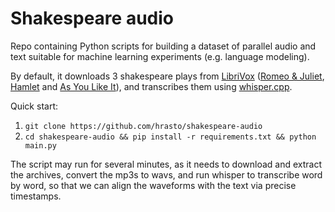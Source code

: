 # Shakespeare audio

Repo containing Python scripts for building a dataset of parallel audio and text suitable for machine learning experiments (e.g. language modeling).

By default, it downloads 3 shakespeare plays from [LibriVox](https://librivox.org) ([Romeo & Juliet](https://librivox.org/romeo-and-juliet-version-4-by-william-shakespeare/), [Hamlet](https://librivox.org/hamlet-version-3-by-william-shakespeare/) and [As You Like It](https://librivox.org/as-you-like-it-version-3-by-william-shakespeare/https:/)), and transcribes them using [whisper.cpp](https://github.com/ggerganov/whisper.cpp).

Quick start:

1. `git clone https://github.com/hrasto/shakespeare-audio`
2. `cd shakespeare-audio && pip install -r requirements.txt && python main.py `

The script may run for several minutes, as it needs to download and extract the archives, convert the mp3s to wavs, and run whisper to transcribe word by word, so that we can align the waveforms with the text via precise timestamps.
